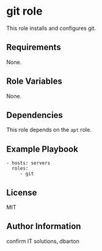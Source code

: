 git role
========

This role installs and configures git.

Requirements
------------

None.

Role Variables
--------------

None.

Dependencies
------------

This role depends on the `apt` role.

Example Playbook
----------------

    - hosts: servers
      roles:
         - git

License
-------

MIT

Author Information
------------------

confirm IT solutions, dbarton
